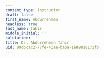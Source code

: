 ```yaml
---
content_type: instructor
draft: false
first_name: Abdurrehman
headless: true
last_name: Tahir
middle_initial: ''
salutation: ''
title: Dr. Abdurrehman Tahir
uid: 89cbcac2-77fe-43ae-ba5a-1a89818171fb
---
```

